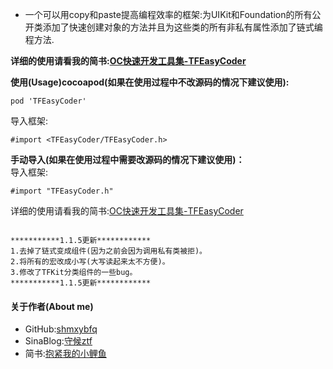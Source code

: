 
* 一个可以用copy和paste提高编程效率的框架:为UIKit和Foundation的所有公开类添加了快速创建对象的方法并且为这些类的所有非私有属性添加了链式编程方法.

**详细的使用请看我的简书:[OC快速开发工具集-TFEasyCoder](http://www.jianshu.com/p/4c276f5c338c)**
<br>

**使用(Usage)cocoapod(如果在使用过程中不改源码的情况下建议使用):**
```
pod 'TFEasyCoder'
```
导入框架:
```
#import <TFEasyCoder/TFEasyCoder.h>
```
**手动导入(如果在使用过程中需要改源码的情况下建议使用)：**<br/>
导入框架:
```
#import "TFEasyCoder.h"
```
详细的使用请看我的简书:[OC快速开发工具集-TFEasyCoder](http://www.jianshu.com/p/4c276f5c338c)

```

***********1.1.5更新************
1.去掉了链式变成组件(因为之前会因为调用私有类被拒)。
2.将所有的宏改成小写(大写读起来太不方便)。
3.修改了TFKit分类组件的一些bug。
***********1.1.5更新************

```



#### 关于作者(About me)
* GitHub:[shmxybfq](https://github.com/shmxybfq "shmxybfq's github")
* SinaBlog:[守候ztf](http://blog.sina.com.cn/u/3481024997 "shmxybfq's sinablog")
* 简书:[抱紧我的小鲤鱼](http://www.jianshu.com/u/8c1cc9143ec6)





